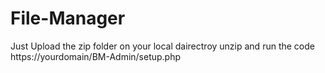 # File-Manager
 
Just Upload the zip folder on your local dairectroy unzip and run the code https://yourdomain/BM-Admin/setup.php 

